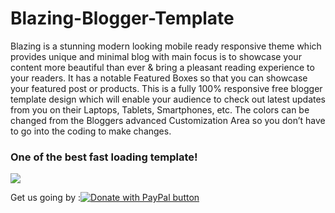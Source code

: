 # Blazing-Blogger-Template
Blazing is a stunning modern looking mobile ready responsive theme which provides unique and minimal blog with main focus is to showcase your content more beautiful than ever &amp; bring a pleasant reading experience to your readers. It has a notable Featured Boxes so that you can showcase your featured post or products. This is a fully 100% responsive free blogger template design which will enable your audience to check out latest updates from you on their Laptops, Tablets, Smartphones, etc. The colors can be changed from the Bloggers advanced Customization Area so you don’t have to go into the coding to make changes.

<h3>One of the best fast loading template!</h3>
<img src="https://scontent.fpnq7-1.fna.fbcdn.net/v/t1.0-9/95933650_578812739404251_9183534260974256128_o.jpg?_nc_cat=103&_nc_sid=8024bb&_nc_ohc=QiQa4-IEDMQAX9v1a2A&_nc_ht=scontent.fpnq7-1.fna&oh=188dd1a12be30174a7f17acd7b840250&oe=5ED658FD">


  <span class='fltdon' style='float:left'>	Get us going by :</span> 	<a href="https://www.paypal.com/paypalme/blossomtheme" target="_blank"><img alt='Donate with PayPal button' border='0' name='submit' src='https://www.paypalobjects.com/en_GB/i/btn/btn_donateCC_LG.gif' title='PayPal - The safer, easier way to pay online!'/></a>

